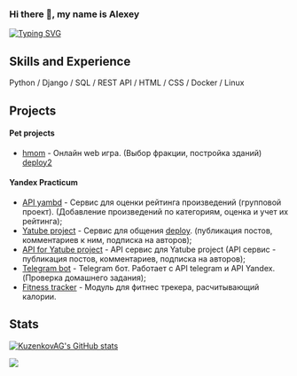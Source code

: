 ### Hi there 👋, my name is Alexey
[![Typing SVG](https://readme-typing-svg.demolab.com/?lines=I'm+Python+Developer!&center=true&color=f75c7e&vCenter=true&pause=2000&size=32)](https://git.io/typing-svg)

## Skills and Experience 

Python / Django / SQL / REST API / HTML / CSS / Docker / Linux

## Projects
#### Pet projects
- [hmom] - Онлайн web игра. (Выбор фракции, постройка зданий) [deploy2]

#### Yandex Practicum
- [API yambd] - Сервис для оценки рейтинга произведений (групповой проект). (Добавление произведений по категориям, оценка и учет их рейтинга);
- [Yatube project] - Сервис для общения [deploy]. (публикация постов, комментариев к ним, подписка на авторов);
- [API for Yatube project] - API сервис для Yatube project (API сервис - публикация постов, комментариев, подписка на авторов);
- [Telegram bot] - Telegram бот. Работает с API telegram и API Yandex. (Проверка домашнего задания);
- [Fitness tracker] - Модуль для фитнес трекера, расчитывающий калории.



## Stats  
[![KuzenkovAG's GitHub stats](https://github-readme-stats.vercel.app/api?username=KuzenkovAG&count_private=true&show_icons=true&theme=vue&hide=contribs&cache_seconds=14400)](https://github.com/KuzenkovAG/github-readme-stats)


![](https://komarev.com/ghpvc/?username=KuzenkovAG&color=green&style=for-the-badge)

   [API yambd]: <https://github.com/KuzenkovAG/api_yamdb>
   [Yatube project]: <https://github.com/KuzenkovAG/yatube_new_feature>
   [API for Yatube project]: <https://github.com/KuzenkovAG/api_yatube_final>
   [Telegram bot]: <https://github.com/KuzenkovAG/telegram-bot-yandex>
   [Fitness tracker]: <https://github.com/KuzenkovAG/module-fitness-tracker>
   [deploy]: <https://alexey241390.pythonanywhere.com/>
   [hmom]: <https://github.com/KuzenkovAG/hmom3> 
   [deploy2]: <https://momonline.pythonanywhere.com/>
   
